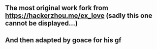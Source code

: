 ## The most original work fork from https://hackerzhou.me/ex_love (sadly this one cannot be displayed...)
## And then adapted by goace for his gf

